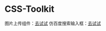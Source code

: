 # CSS-Toolkit
图片上传组件：[去试试](https://fuzhoujohn.github.io/CSS-Toolkit/imageUpload/)
仿百度搜索输入框：[去试试](https://fuzhoujohn.github.io/CSS-Toolkit/inputLikeBaidu/)